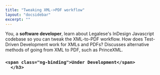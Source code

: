 ```yaml
---
title: "Tweaking XML->PDF workflow"
layout: "docsidebar"
excerpt: ""
---
```

You, a **software developer**, learn about Legalese's InDesign Javascript codebase so you can tweak the XML-to-PDF workflow. How does Test-Driven Development work for XMLs and PDFs? Discusses alternative methods of going from XML to PDF, such as PrinceXML.

<div class="block-callout block-show-callout  type-danger block-show-callout  type-danger ng-valid" type="section.type" ng-model="section.data">
  <h3>
      <i class="fa fa-info-circle " title="Info"></i>
          <i class="fa fa-exclamation-circle " title="Warning"></i>
	      <i class="fa fa-exclamation-triangle on" title="Danger"></i>
	          <i class="fa fa-check-square " title="Success"></i>

    <span class="ng-binding">Under Development</span>
      </h3>

  <div marked="data.body" class="ng-isolate-scope"></div>
  </div>